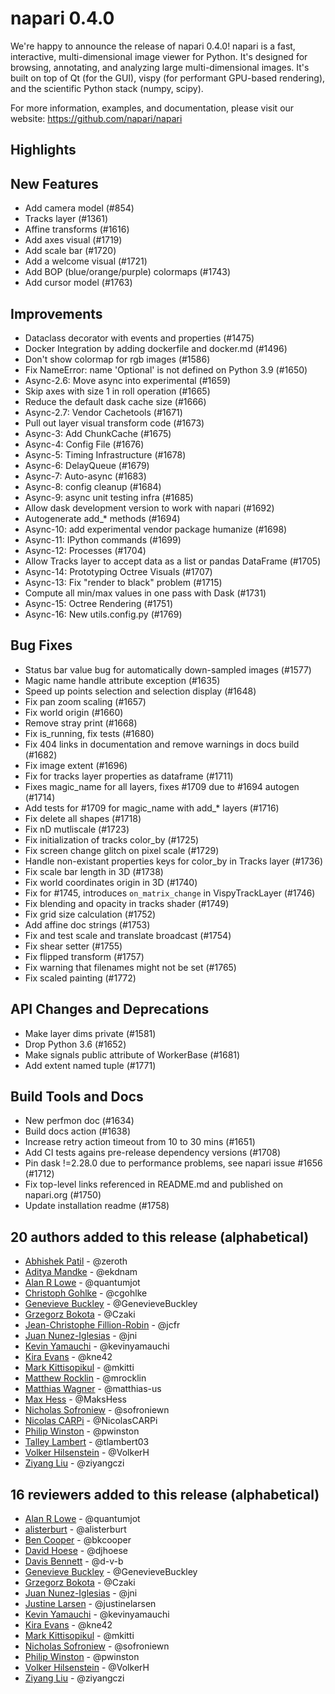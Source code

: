 # napari 0.4.0

We're happy to announce the release of napari 0.4.0!
napari is a fast, interactive, multi-dimensional image viewer for Python.
It's designed for browsing, annotating, and analyzing large multi-dimensional
images. It's built on top of Qt (for the GUI), vispy (for performant GPU-based
rendering), and the scientific Python stack (numpy, scipy).


For more information, examples, and documentation, please visit our website:
https://github.com/napari/napari

## Highlights


## New Features
- Add camera model (#854)
- Tracks layer (#1361)
- Affine transforms (#1616)
- Add axes visual (#1719)
- Add scale bar (#1720)
- Add a welcome visual (#1721)
- Add BOP (blue/orange/purple) colormaps (#1743)
- Add cursor model (#1763)


## Improvements
- Dataclass decorator with events and properties (#1475)
- Docker Integration by adding dockerfile and docker.md (#1496)
- Don't show colormap for rgb images (#1586)
- Fix NameError: name 'Optional' is not defined on Python 3.9 (#1650)
- Async-2.6: Move async into experimental  (#1659)
- Skip axes with size 1 in roll operation (#1665)
- Reduce the default dask cache size (#1666)
- Async-2.7: Vendor Cachetools (#1671)
- Pull out layer visual transform code (#1673)
- Async-3: Add ChunkCache (#1675)
- Async-4: Config File (#1676)
- Async-5: Timing Infrastructure (#1678)
- Async-6: DelayQueue (#1679)
- Async-7: Auto-async (#1683)
- Async-8: config cleanup (#1684)
- Async-9: async unit testing infra (#1685)
- Allow dask development version to work with napari (#1692)
- Autogenerate add_* methods (#1694)
- Async-10: add experimental vendor package humanize (#1698)
- Async-11: IPython commands (#1699)
- Async-12: Processes (#1704)
- Allow Tracks layer to accept data as a list or pandas DataFrame (#1705)
- Async-14: Prototyping Octree Visuals (#1707)
- Async-13: Fix "render to black" problem (#1715)
- Compute all min/max values in one pass with Dask (#1731)
- Async-15: Octree Rendering (#1751)
- Async-16: New utils.config.py (#1769)


## Bug Fixes
- Status bar value bug for automatically down-sampled images (#1577)
- Magic name handle attribute exception (#1635)
- Speed up points selection and selection display (#1648)
- Fix pan zoom scaling (#1657)
- Fix world origin (#1660)
- Remove stray print (#1668)
- Fix is_running, fix tests (#1680)
- Fix 404 links in documentation and remove warnings in docs build (#1682)
- Fix image extent (#1696)
- Fix for tracks layer properties as dataframe (#1711)
- Fixes magic_name for all layers, fixes #1709 due to #1694 autogen (#1714)
- Add tests for #1709 for magic_name with add_* layers (#1716)
- Fix delete all shapes (#1718)
- Fix nD mutliscale (#1723)
- Fix initialization of tracks color_by (#1725)
- Fix screen change glitch on pixel scale (#1729)
- Handle non-existant properties keys for color_by in Tracks layer (#1736)
- Fix scale bar length in 3D (#1738)
- Fix world coordinates origin in 3D (#1740)
- Fix for #1745, introduces `on_matrix_change` in VispyTrackLayer (#1746)
- Fix blending and opacity in tracks shader (#1749)
- Fix grid size calculation (#1752)
- Add affine doc strings (#1753)
- Fix and test scale and translate broadcast (#1754)
- Fix shear setter (#1755)
- Fix flipped transform (#1757)
- Fix warning that filenames might not be set (#1765)
- Fix scaled painting (#1772)


## API Changes and Deprecations
- Make layer dims private (#1581)
- Drop Python 3.6 (#1652)
- Make signals public attribute of WorkerBase (#1681)
- Add extent named tuple (#1771)


## Build Tools and Docs
- New perfmon doc (#1634)
- Build docs action (#1638)
- Increase retry action timeout from 10 to 30 mins (#1651)
- Add CI tests agains pre-release dependency versions (#1708)
- Pin dask !=2.28.0 due to performance problems, see napari issue #1656 (#1712)
- Fix top-level links referenced in README.md and published on napari.org (#1750)
- Update installation readme (#1758)


## 20 authors added to this release (alphabetical)

- [Abhishek Patil](https://github.com/napari/napari/commits?author=zeroth) - @zeroth
- [Aditya Mandke](https://github.com/napari/napari/commits?author=ekdnam) - @ekdnam
- [Alan R Lowe](https://github.com/napari/napari/commits?author=quantumjot) - @quantumjot
- [Christoph Gohlke](https://github.com/napari/napari/commits?author=cgohlke) - @cgohlke
- [Genevieve Buckley](https://github.com/napari/napari/commits?author=GenevieveBuckley) - @GenevieveBuckley
- [Grzegorz Bokota](https://github.com/napari/napari/commits?author=Czaki) - @Czaki
- [Jean-Christophe Fillion-Robin](https://github.com/napari/napari/commits?author=jcfr) - @jcfr
- [Juan Nunez-Iglesias](https://github.com/napari/napari/commits?author=jni) - @jni
- [Kevin Yamauchi](https://github.com/napari/napari/commits?author=kevinyamauchi) - @kevinyamauchi
- [Kira Evans](https://github.com/napari/napari/commits?author=kne42) - @kne42
- [Mark Kittisopikul](https://github.com/napari/napari/commits?author=mkitti) - @mkitti
- [Matthew Rocklin](https://github.com/napari/napari/commits?author=mrocklin) - @mrocklin
- [Matthias Wagner](https://github.com/napari/napari/commits?author=matthias-us) - @matthias-us
- [Max Hess](https://github.com/napari/napari/commits?author=MaksHess) - @MaksHess
- [Nicholas Sofroniew](https://github.com/napari/napari/commits?author=sofroniewn) - @sofroniewn
- [Nicolas CARPi](https://github.com/napari/napari/commits?author=NicolasCARPi) - @NicolasCARPi
- [Philip Winston](https://github.com/napari/napari/commits?author=pwinston) - @pwinston
- [Talley Lambert](https://github.com/napari/napari/commits?author=tlambert03) - @tlambert03
- [Volker Hilsenstein](https://github.com/napari/napari/commits?author=VolkerH) - @VolkerH
- [Ziyang Liu](https://github.com/napari/napari/commits?author=ziyangczi) - @ziyangczi


## 16 reviewers added to this release (alphabetical)

- [Alan R Lowe](https://github.com/napari/napari/commits?author=quantumjot) - @quantumjot
- [alisterburt](https://github.com/napari/napari/commits?author=alisterburt) - @alisterburt
- [Ben Cooper](https://github.com/napari/napari/commits?author=bkcooper) - @bkcooper
- [David Hoese](https://github.com/napari/napari/commits?author=djhoese) - @djhoese
- [Davis Bennett](https://github.com/napari/napari/commits?author=d-v-b) - @d-v-b
- [Genevieve Buckley](https://github.com/napari/napari/commits?author=GenevieveBuckley) - @GenevieveBuckley
- [Grzegorz Bokota](https://github.com/napari/napari/commits?author=Czaki) - @Czaki
- [Juan Nunez-Iglesias](https://github.com/napari/napari/commits?author=jni) - @jni
- [Justine Larsen](https://github.com/napari/napari/commits?author=justinelarsen) - @justinelarsen
- [Kevin Yamauchi](https://github.com/napari/napari/commits?author=kevinyamauchi) - @kevinyamauchi
- [Kira Evans](https://github.com/napari/napari/commits?author=kne42) - @kne42
- [Mark Kittisopikul](https://github.com/napari/napari/commits?author=mkitti) - @mkitti
- [Nicholas Sofroniew](https://github.com/napari/napari/commits?author=sofroniewn) - @sofroniewn
- [Philip Winston](https://github.com/napari/napari/commits?author=pwinston) - @pwinston
- [Volker Hilsenstein](https://github.com/napari/napari/commits?author=VolkerH) - @VolkerH
- [Ziyang Liu](https://github.com/napari/napari/commits?author=ziyangczi) - @ziyangczi

